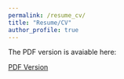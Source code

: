 ```yaml
---
permalink: /resume_cv/
title: "Resume/CV"
author_profile: true
---
```



The PDF version is avaiable here:

[PDF Version](http://saeedsoori.github.io/assets/documents/CV.pdf "pdf")